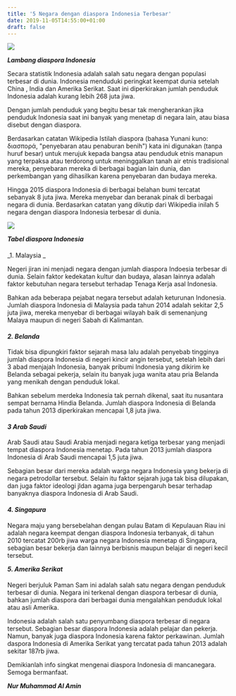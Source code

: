 ```yaml
---
title: '5 Negara dengan diaspora Indonesia Terbesar'
date: 2019-11-05T14:55:00+01:00
draft: false
---
```


[![](https://1.bp.blogspot.com/-3a_lzFiw0OI/XcF-h5ZfAeI/AAAAAAAAD3k/oeAOtyP2hawaE8u48iWEmix16xbJI6VdwCLcBGAsYHQ/s320/Screenshot_20191105-215104_Samsung%2BInternet.jpg)](https://1.bp.blogspot.com/-3a_lzFiw0OI/XcF-h5ZfAeI/AAAAAAAAD3k/oeAOtyP2hawaE8u48iWEmix16xbJI6VdwCLcBGAsYHQ/s1600/Screenshot_20191105-215104_Samsung%2BInternet.jpg)

_**Lambang diaspora Indonesia**_

  
Secara statistik Indonesia adalah salah satu negara dengan populasi terbesar di dunia. Indonesia menduduki peringkat keempat dunia setelah China , India dan Amerika Serikat. Saat ini diperkirakan jumlah penduduk Indonesia adalah kurang lebih 268 juta jiwa.  

  

Dengan jumlah penduduk yang begitu besar tak mengherankan jika penduduk Indonesia saat ini banyak yang menetap di negara lain, atau biasa disebut dengan diaspora. 

  

Berdasarkan catatan Wikipedia Istilah diaspora (bahasa Yunani kuno: διασπορά, "penyebaran atau penaburan benih") kata ini digunakan (tanpa huruf besar) untuk merujuk kepada bangsa atau penduduk etnis manapun yang terpaksa atau terdorong untuk meninggalkan tanah air etnis tradisional mereka, penyebaran mereka di berbagai bagian lain dunia, dan perkembangan yang dihasilkan karena penyebaran dan budaya mereka. 

  

Hingga 2015 diaspora Indonesia di berbagai belahan bumi tercatat sebanyak 8 juta jiwa. Mereka menyebar dan beranak pinak di berbagai negara di dunia. Berdasarkan catatan yang dikutip dari Wikipedia inilah 5 negara dengan diaspora Indonesia terbesar di dunia. 

  

[![](https://1.bp.blogspot.com/-YRvtKR_4Snk/XcF-0edgvwI/AAAAAAAAD3s/aqA2vaSjrOgDl8agrbaTUt7na9NYWfasQCLcBGAsYHQ/s320/Screenshot_20191105-214857_Quora.jpg)](https://1.bp.blogspot.com/-YRvtKR_4Snk/XcF-0edgvwI/AAAAAAAAD3s/aqA2vaSjrOgDl8agrbaTUt7na9NYWfasQCLcBGAsYHQ/s1600/Screenshot_20191105-214857_Quora.jpg)

_**Tabel diaspora Indonesia**_

####   
_1\. Malaysia _

  

Negeri jiran ini menjadi negara dengan jumlah diaspora Indoesia terbesar di dunia. Selain faktor kedekatan kultur dan budaya, alasan lainnya adalah faktor kebutuhan negara tersebut terhadap Tenaga Kerja asal Indonesia. 

  

Bahkan ada beberapa pejabat negara tersebut adalah keturunan Indonesia. Jumlah diaspora Indonesia di Malaysia pada tahun 2014 adalah sekitar 2,5 juta jiwa, mereka menyebar di berbagai wilayah baik di semenanjung Malaya maupun di negeri Sabah di Kalimantan. 

  

#### _2\. Belanda_

  

Tidak bisa dipungkiri faktor sejarah masa lalu adalah penyebab tingginya jumlah diaspora Indonesia di negeri kincir angin tersebut, setelah lebih dari 3 abad menjajah Indonesia, banyak pribumi Indonesia yang dikirim ke Belanda sebagai pekerja, selain itu banyak juga wanita atau pria Belanda yang menikah dengan penduduk lokal. 

  

Bahkan sebelum merdeka Indonesia tak pernah dikenal, saat itu nusantara sempat bernama Hindia Belanda. Jumlah diaspora Indonesia di Belanda pada tahun 2013 diperkirakan mencapai 1,8 juta jiwa. 

  

#### _3 Arab Saudi_

  

Arab Saudi atau Saudi Arabia menjadi negara ketiga terbesar yang menjadi tempat diaspora Indonesia menetap. Pada tahun 2013 jumlah diaspora Indonesia di Arab Saudi mencapai 1,5 juta jiwa. 

  

Sebagian besar dari mereka adalah warga negara Indonesia yang bekerja di negara petrodollar tersebut. Selain itu faktor sejarah juga tak bisa dilupakan, dan juga faktor ideologi jldan agama juga berpengaruh besar terhadap banyaknya diaspora Indonesia di Arab Saudi.

  

#### _4\. Singapura_

  

Negara maju yang bersebelahan dengan pulau Batam di Kepulauan Riau ini adalah negara keempat dengan diaspora Indonesia terbanyak, di tahun 2010 tercatat 200rb jiwa warga negara Indonesia menetap di Singapura, sebagian besar bekerja dan lainnya berbisnis maupun belajar di negeri kecil tersebut. 

  

**_5\. Amerika Serikat_**

####   

Negeri berjuluk Paman Sam ini adalah salah satu negara dengan penduduk terbesar di dunia. Negara ini terkenal dengan diaspora terbesar di dunia, bahkan jumlah diaspora dari berbagai dunia mengalahkan penduduk lokal atau asli Amerika.  

  

Indonesia adalah salah satu penyumbang diaspora terbesar di negara tersebut. Sebagian besar diaspora Indonesia adalah pelajar dan pekerja. Namun, banyak juga diaspora Indonesia karena faktor perkawinan. Jumlah daspora Indonesia di Amerika Serikat yang tercatat pada tahun 2013 adalah sekitar 187rb jiwa. 

  

Demikianlah info singkat mengenai diaspora Indonesia di mancanegara. Semoga bermanfaat. 

  

**_Nur Muhammad Al Amin_**